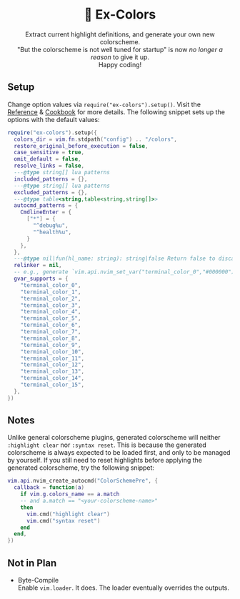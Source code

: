 <div align="center">

# 🌈 Ex-Colors

Extract current highlight definitions, and generate your own new colorscheme.\
"But the colorscheme is not well tuned for startup" is
now _no longer a reason_ to give it up.\
Happy coding!

<!-- TODO: Screenshot -->
</div>

## Setup

Change option values via `require("ex-colors").setup()`.
Visit the [Reference](./REFERENCE.md) & [Cookbook](./COOKBOOK.md)
for more details.
The following snippet sets up the options with the default values:

```lua
require("ex-colors").setup({
  colors_dir = vim.fn.stdpath("config") .. "/colors",
  restore_original_before_execution = false,
  case_sensitive = true,
  omit_default = false,
  resolve_links = false,
  ---@type string[] lua patterns
  included_patterns = {},
  ---@type string[] lua patterns
  excluded_patterns = {},
  ---@type table<string,table<string,string[]>>
  autocmd_patterns = {
    CmdlineEnter = {
      ["*"] = {
        "^debug%u",
        "^health%u",
      }
    },
  },
  ---@type nil|fun(hl_name: string): string|false Return false to discard hl-group.
  relinker = nil,
  -- e.g., generate `vim.api.nvim_set_var("terminal_color_0","#000000")`.
  gvar_supports = {
    "terminal_color_0",
    "terminal_color_1",
    "terminal_color_2",
    "terminal_color_3",
    "terminal_color_4",
    "terminal_color_5",
    "terminal_color_6",
    "terminal_color_7",
    "terminal_color_8",
    "terminal_color_9",
    "terminal_color_10",
    "terminal_color_11",
    "terminal_color_12",
    "terminal_color_13",
    "terminal_color_14",
    "terminal_color_15",
  },
})
```

## Notes

Unlike general colorscheme plugins, generated colorscheme will
neither `:highlight clear` nor `:syntax reset`.
This is because
the generated colorscheme is always expected to be loaded first,
and only to be managed by yourself.
If you still need to reset highlights before applying the generated
colorscheme, try the following snippet:

```lua
vim.api.nvim_create_autocmd("ColorSchemePre", {
  callback = function(a)
    if vim.g.colors_name == a.match
    -- and a.match == "<your-colorscheme-name>"
    then
      vim.cmd("highlight clear")
      vim.cmd("syntax reset")
    end
  end,
})
```

## Not in Plan

- Byte-Compile\
  Enable `vim.loader`. It does. The loader eventually overrides the outputs.
